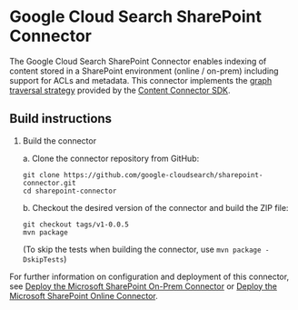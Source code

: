 # Google Cloud Search SharePoint Connector

The Google Cloud Search SharePoint Connector enables indexing of content stored in a SharePoint
environment (online / on-prem) including support for ACLs and metadata. This connector implements
the [graph traversal strategy](https://developers.google.com/cloud-search/docs/guides/content-connector#graph-traversal) provided by the
[Content Connector SDK](https://developers.google.com/cloud-search/docs/guides/content-connector).

## Build instructions

1. Build the connector

   a. Clone the connector repository from GitHub:
      ```
      git clone https://github.com/google-cloudsearch/sharepoint-connector.git
      cd sharepoint-connector
      ```

   b. Checkout the desired version of the connector and build the ZIP file:
      ```
      git checkout tags/v1-0.0.5
      mvn package
      ```
      (To skip the tests when building the connector, use `mvn package -DskipTests`)

For further information on configuration and deployment of this connector, see
[Deploy the Microsoft SharePoint On-Prem Connector](https://developers.google.com/cloud-search/docs/guides/sharepoint-on-prem-connector)
or [Deploy the Microsoft SharePoint Online Connector](https://developers.google.com/cloud-search/docs/guides/sharepoint-online-connector).
